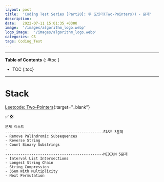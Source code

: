 ```yaml
---
layout: post
title:  'Coding Test Series [Part20]: 투 포인터(Two-Pointers)) - 문제'
description: 
date:   2022-07-11 15:01:35 +0300
image:  '/images/algorithm_logo.webp'
logo_image:  '/images/algorithm_logo.webp'
categories: CS
tags: Coding_Test
---
```

---

**Table of Contents**
{: #toc }
*  TOC
{:toc}

---


# Stack


[Leetcode: Two-Pointers](https://leetcode.com/tag/two-pointers/){:target="_blank"}  

✅ ❎  

```
문제 리스트
---------------------------------------------EASY 3문제
- Remove Palindromic Subsequences
- Reverse String
- Count Binary Substrings
- 
---------------------------------------------MEDIUM 5문제
- Interval List Intersections
- Longest String Chain
- String Compression
- 3Sum With Multiplicity
- Next Permutation
```


